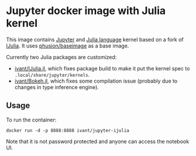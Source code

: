 # Jupyter docker image with Julia kernel

This image contains [Jupyter][1] and [Julia language][2] kernel based on a fork
of [IJulia][3]. It uses [phusion/baseimage][4] as a base image.

Currently two Julia packages are customized:
- [ivant/IJulia.jl][5], which fixes package build to make it put the kernel
  spec to `.local/share/jupyter/kernels`.
- [ivant/Bokeh.jl][6], which fixes some compilation issue (probably due to
  changes in type inference engine).

## Usage

To run the container:

    docker run -d -p 8888:8888 ivant/jupyter-ijulia

Note that it is not password protected and anyone can access the notebook UI.

[1]:http://jupyter.org
[2]:http://julialang.org
[3]:https://github.com/JuliaLang/IJulia.jl
[4]:http://phusion.github.io/baseimage-docker
[5]:https://github.com/ivant/IJulia.jl
[6]:https://github.com/ivant/Bokeh.jl
